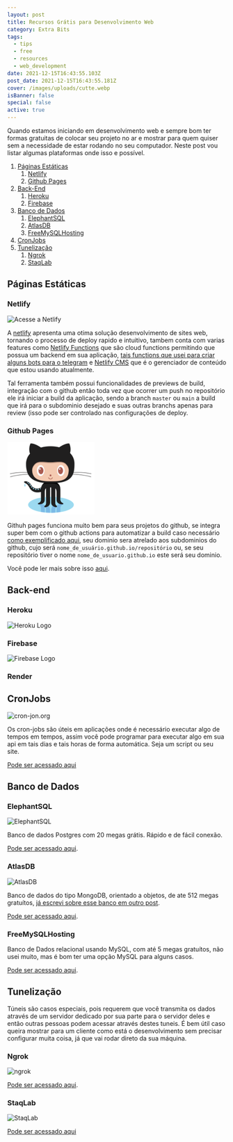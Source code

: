 ```yaml
---
layout: post
title: Recursos Grátis para Desenvolvimento Web
category: Extra Bits
tags:
  - tips
  - free
  - resources
  - web_development
date: 2021-12-15T16:43:55.103Z
post_date: 2021-12-15T16:43:55.181Z
cover: /images/uploads/cutte.webp
isBanner: false
special: false
active: true
---
```

Quando estamos iniciando em desenvolvimento web e sempre bom ter formas gratuitas de colocar seu projeto no ar e mostrar para quem quiser sem a necessidade de estar rodando no seu computador. Neste post vou listar algumas plataformas onde isso e possível.

1. [Páginas Estáticas](#páginas-estáticas)
   1. [Netlify](#netlify)
   2. [Github Pages](#github-pages)
2. [Back-End](#backend)
   1. [Heroku](#heroku)
   2. [Firebase](#firebase)
3. [Banco de Dados](#banco-de-dados)
   1. [ElephantSQL](#elephantsql)
   2. [AtlasDB](#atlasdb)
   3. [FreeMySQLHosting](#freemysqlhosting)
4. [CronJobs](#cronjobs)
5. [Tunelização](#tunelização)
   1. [Ngrok](#ngrok)
   2. [StaqLab](#staqlab)

## Páginas Estáticas

### Netlify

![Acesse a Netlify](https://upload.wikimedia.org/wikipedia/commons/b/b8/Netlify_logo.svg "Logo Netlify")

A [netlify](https://www.netlify.com/) apresenta uma otima solução desenvolvimento de sites web, tornando o processo de deploy rapido e intuitivo, tambem conta com varias features como [Netlify Functions](https://functions.netlify.com/) que são cloud functions permitindo que possua um backend em sua aplicação, [tais functions que usei para criar alguns bots para o telegram](https://jorgen-jr.github.io/blog/2021-10-20-desenvolvendo-um-bot-para-o-telegram-usando-netlify-functions/) e [Netlify CMS](https://www.netlifycms.org/) que é o gerenciador de conteúdo que estou usando atualmente.

Tal ferramenta também possui funcionalidades de previews de build, integração com o github então toda vez que ocorrer um push no repositório ele irá iniciar a build da aplicação, sendo a branch `master` ou `main` a build que irá para o subdominio desejado e suas outras branchs apenas para review (isso pode ser controlado nas configurações de deploy.

### Github Pages

![Octocat - Github](/images/uploads/octocat.png "Octocat - Github")

Githuh pages funciona muito bem para seus projetos do github, se integra super bem com o github actions para automatizar a build caso necessário [como exemplificado aqui](https://jorgen-jr.github.io/blog/2021-08-10-deploy-autom%C3%A1tico-de-websites-react-para-o-github-pages/), seu dominio sera atrelado aos subdominios do github, cujo será `nome_de_usuário.github.io/repositório` ou, se seu repositório tiver o nome `nome_de_usuario.github.io` este será seu dominio.

Você pode ler mais sobre isso [aqui](https://docs.github.com/en/pages).

## Back-end

### Heroku

![Heroku Logo](https://upload.wikimedia.org/wikipedia/commons/thumb/e/ec/Heroku_logo.svg/640px-Heroku_logo.svg.png "Heroku Logo")

### Firebase

![Firebase Logo](https://upload.wikimedia.org/wikipedia/commons/thumb/b/bd/Firebase_Logo.png/640px-Firebase_Logo.png "Firebase Logo")

### Render

## CronJobs

![cron-jon.org](https://cron-job.org/img/logo.png "cron-jon.org")

Os cron-jobs são úteis em aplicações onde é necessário executar algo de tempos em tempos, assim você pode programar para executar algo em sua api em tais dias e tais horas de forma automática. Seja um script ou seu site.

[Pode ser acessado aqui](https://cron-job.org/)

## Banco de Dados

### ElephantSQL

![ElephantSQL](https://www.elephantsql.com/favicon.ico "ElephantSQL")

Banco de dados Postgres com 20 megas grátis. Rápido e de fácil conexão. 

[Pode ser acessado aqui](https://www.elephantsql.com/).

### AtlasDB

![AtlasDB](https://webimages.mongodb.com/_com_assets/cms/kuyjf3vea2hg34taa-horizontal_default_slate_blue.svg?auto=format%252Ccompress "AtlasDB")

Banco de dados do tipo MongoDB, orientado a objetos, de ate 512 megas gratuítos, [já escrevi sobre esse banco em outro post](https://jorgen-jr.github.io/blog/2021-11-10-criando-um-webscrapper-com-python/).

[Pode ser acessado aqui](https://www.mongodb.com/).

### FreeMySQLHosting
Banco de Dados relacional usando MySQL, com até 5 megas gratuítos, não usei muito, mas é bom ter uma opção MySQL para alguns casos.

[Pode ser acessado aqui](https://www.freemysqlhosting.net/).

## Tunelização
Túneis são casos especiais, pois requerem que você transmita os dados através de um servidor dedicado por sua parte para o servidor deles e então outras pessoas podem acessar através destes tuneis. É bem útil caso queira mostrar para um cliente como está o desenvolvimento sem precisar configurar muita coisa, já que vai rodar direto da sua máquina.

### Ngrok

![ngrok](https://ngrok.com/static/img/ngrok-black.svg "ngrok")

[Pode ser acessado aqui](https://ngrok.com/).

### StaqLab

![StaqLab](https://tunnel.staqlab.com/theme/img/basic/logo.png "StaqLab")

[Pode ser acessado aqui](https://tunnel.staqlab.com/)